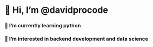 # 👋 Hi, I’m @davidprocode
### 🌱 I’m currently learning python
### 👀 I’m interested in backend development and data science
